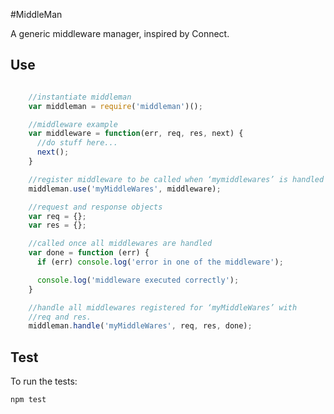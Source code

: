 #MiddleMan

A generic middleware manager, inspired by Connect.

## Use

```Javascript

    //instantiate middleman
    var middleman = require('middleman')();

    //middleware example
    var middleware = function(err, req, res, next) {
      //do stuff here...
      next();
    }

    //register middleware to be called when ‘mymiddlewares’ is handled
    middleman.use('myMiddleWares', middleware);

    //request and response objects
    var req = {};
    var res = {};

    //called once all middlewares are handled
    var done = function (err) {
      if (err) console.log('error in one of the middleware');

      console.log('middleware executed correctly');
    }

    //handle all middlewares registered for ‘myMiddleWares’ with
    //req and res.
    middleman.handle('myMiddleWares', req, res, done);
```


## Test

To run the tests:

    npm test

